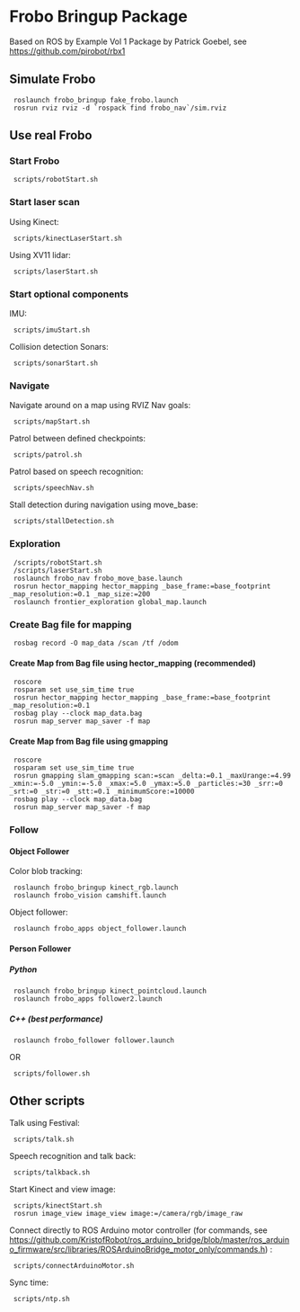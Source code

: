 # Frobo Bringup Package

Based on  ROS by Example Vol 1 Package by Patrick Goebel, see https://github.com/pirobot/rbx1

## Simulate Frobo

     roslaunch frobo_bringup fake_frobo.launch
     rosrun rviz rviz -d `rospack find frobo_nav`/sim.rviz

## Use real Frobo
### Start Frobo

     scripts/robotStart.sh

### Start laser scan
Using Kinect:

     scripts/kinectLaserStart.sh
     
Using XV11 lidar:

     scripts/laserStart.sh

### Start optional components     
IMU:

     scripts/imuStart.sh
     
Collision detection Sonars:

     scripts/sonarStart.sh

### Navigate     
Navigate around on a map using RVIZ Nav goals:

     scripts/mapStart.sh
     
Patrol between defined checkpoints:

     scripts/patrol.sh
     
Patrol based on speech recognition:

     scripts/speechNav.sh

Stall detection during navigation using move_base:

     scripts/stallDetection.sh
     
### Exploration

     /scripts/robotStart.sh
     /scripts/laserStart.sh
     roslaunch frobo_nav frobo_move_base.launch
     rosrun hector_mapping hector_mapping _base_frame:=base_footprint _map_resolution:=0.1 _map_size:=200
     roslaunch frontier_exploration global_map.launch
     
### Create Bag file for mapping

     rosbag record -O map_data /scan /tf /odom

#### Create Map from Bag file using hector_mapping (recommended)

     roscore
     rosparam set use_sim_time true
     rosrun hector_mapping hector_mapping _base_frame:=base_footprint _map_resolution:=0.1
     rosbag play --clock map_data.bag
     rosrun map_server map_saver -f map
     
#### Create Map from Bag file using gmapping 

     roscore
     rosparam set use_sim_time true
     rosrun gmapping slam_gmapping scan:=scan _delta:=0.1 _maxUrange:=4.99 _xmin:=-5.0 _ymin:=-5.0 _xmax:=5.0 _ymax:=5.0 _particles:=30 _srr:=0 _srt:=0 _str:=0 _stt:=0.1 _minimumScore:=10000
     rosbag play --clock map_data.bag
     rosrun map_server map_saver -f map
     
### Follow

#### Object Follower

Color blob tracking:

     roslaunch frobo_bringup kinect_rgb.launch
     roslaunch frobo_vision camshift.launch
     
Object follower:

     roslaunch frobo_apps object_follower.launch

#### Person Follower

##### Python

     roslaunch frobo_bringup kinect_pointcloud.launch
     roslaunch frobo_apps follower2.launch

##### C++ (best performance)

     roslaunch frobo_follower follower.launch
     
OR

     scripts/follower.sh
     
## Other scripts
Talk using Festival:

     scripts/talk.sh

Speech recognition and talk back:

     scripts/talkback.sh

Start Kinect and view image:

     scripts/kinectStart.sh
     rosrun image_view image_view image:=/camera/rgb/image_raw

Connect directly to ROS Arduino motor controller 
(for commands, see https://github.com/KristofRobot/ros_arduino_bridge/blob/master/ros_arduino_firmware/src/libraries/ROSArduinoBridge_motor_only/commands.h) :

     scripts/connectArduinoMotor.sh

Sync time:

     scripts/ntp.sh
